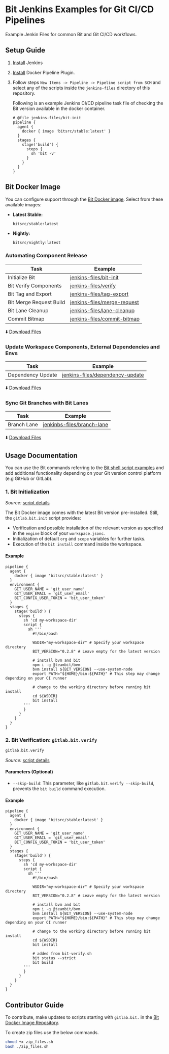 # Bit Jenkins Examples for Git CI/CD Pipelines
Example Jenkin Files for common Bit and Git CI/CD workflows.

## Setup Guide

1. [Install](https://www.jenkins.io/doc/book/installing/) Jenkins
2. [Install](https://plugins.jenkins.io/docker-workflow/) Docker Pipeline Plugin.
3. Follow steps `New Items -> Pipeline -> Pipeline script from SCM` and select any of the scripts inside the `jenkins-files` directory of this repository.

    Following is an example Jenkins CI/CD pipeline task file of checking the Bit version available in the docker container.
  
    ```
    # @file jenkins-files/bit-init
    pipeline {
      agent {
        docker { image 'bitsrc/stable:latest' }
      }
      stages {
        stage('build') {
          steps {
            sh 'bit -v'
          }
        }
      }
    }
    ```

## Bit Docker Image
You can configure support through the [Bit Docker image](https://github.com/bit-tasks/bit-docker-image). Select from these available images:

- **Latest Stable:** 
  ```
  bitsrc/stable:latest
  ```
  
- **Nightly:** 
  ```bash
  bitsrc/nightly:latest
  ```

### Automating Component Release

| Task                        | Example                         | 
|-----------------------------|---------------------------------|
| Initialize Bit             | [jenkins-files/bit-init](/jenkins-files/bit-init)           |
| Bit Verify Components      | [jenkins-files/verify](/jenkins-files/verify)               |
| Bit Tag and Export         | [jenkins-files/tag-export](/jenkins-files/tag-export)       |
| Bit Merge Request Build    | [jenkins-files/merge-request](/jenkins-files/merge-request) |
| Bit Lane Cleanup           | [jenkins-files/lane-cleanup](/jenkins-files/lane-cleanup) |
| Commit Bitmap              | [jenkins-files/commit-bitmap](/jenkins-files/commit-bitmap) |

  :arrow_down: [Download Files](https://github.com/bit-tasks/github-action-examples/raw/main/downloads/automating-component-releases.zip)

### Update Workspace Components, External Dependencies and Envs

| Task                        | Example                         |
|-----------------------------|---------------------------------|
| Dependency Update           | [jenkins-files/dependency-update](/jenkins-files/dependency-update)   |

  :arrow_down: [Download Files](https://github.com/bit-tasks/github-action-examples/raw/main/downloads/dependency-update.zip)

### Sync Git Branches with Bit Lanes

| Task                        | Example                         |
|-----------------------------|---------------------------------|
| Branch Lane                 | [jenkinbs-files/branch-lane](/jenkins-files/branch-lane)  |

  :arrow_down: [Download Files](https://github.com/bit-tasks/github-action-examples/raw/main/downloads/branch-lane.zip)


## Usage Documentation

You can use the Bit commands referring to the [Bit shell script examples](https://github.com/bit-tasks/shell-scripts) and add additional functionality depending on your Git version control platform (e.g GitHub or GitLab).

### 1. Bit Initialization

*Source:* [script details](https://github.com/bit-tasks/shell-scripts/blob/main/scripts/bit-init.sh)

The Bit Docker image comes with the latest Bit version pre-installed. Still, the `gitlab.bit.init` script provides:

- Verification and possible installation of the relevant version as specified in the `engine` block of your `workspace.jsonc`.
- Initialization of default `org` and `scope` variables for further tasks.
- Execution of the `bit install` command inside the workspace.

#### Example

```
pipeline {
  agent {
    docker { image 'bitsrc/stable:latest' }
  }
  environment {
    GIT_USER_NAME = 'git_user_name'
    GIT_USER_EMAIL = 'git_user_email'
    BIT_CONFIG_USER_TOKEN = 'bit_user_token'
  }
  stages {
    stage('build') {
      steps {
        sh 'cd my-workspace-dir'
        script {
          sh '''
            #!/bin/bash
            
            WSDIR="my-workspace-dir" # Specify your workspace directory
            BIT_VERSION="0.2.8" # Leave empty for the latest version
            
            # install bvm and bit
            npm i -g @teambit/bvm
            bvm install ${BIT_VERSION} --use-system-node
            export PATH="${HOME}/bin:${PATH}" # This step may change depending on your CI runner
            
            # change to the working directory before running bit install
            cd ${WSDIR}
            bit install
        '''
        }
      }
    }
  }
}
```

### 2. Bit Verification: `gitlab.bit.verify`

```bash
gitlab.bit.verify
```
*Source:* [script details](https://github.com/bit-tasks/shell-scripts/blob/main/scripts/bit-verify.sh)

#### Parameters (Optional)

- `--skip-build`: This parameter, like `gitlab.bit.verify --skip-build`, prevents the `bit build` command execution.

#### Example

```
pipeline {
  agent {
    docker { image 'bitsrc/stable:latest' }
  }
  environment {
    GIT_USER_NAME = 'git_user_name'
    GIT_USER_EMAIL = 'git_user_email'
    BIT_CONFIG_USER_TOKEN = 'bit_user_token'
  }
  stages {
    stage('build') {
      steps {
        sh 'cd my-workspace-dir'
        script {
          sh '''
            #!/bin/bash
            
            WSDIR="my-workspace-dir" # Specify your workspace directory
            BIT_VERSION="0.2.8" # Leave empty for the latest version
            
            # install bvm and bit
            npm i -g @teambit/bvm
            bvm install ${BIT_VERSION} --use-system-node
            export PATH="${HOME}/bin:${PATH}" # This step may change depending on your CI runner
            
            # change to the working directory before running bit install
            cd ${WSDIR}
            bit install
            
            # added from bit-verify.sh
            bit status --strict
            bit build
        '''
        }
      }
    }
  }
}
```

## Contributor Guide

To contribute, make updates to scripts starting with `gitlab.bit.` in the [Bit Docker Image Repository](https://github.com/bit-tasks/bit-docker-image).

To create zip files use the below commands.

```bash
chmod +x zip_files.sh
bash ./zip_files.sh
```

